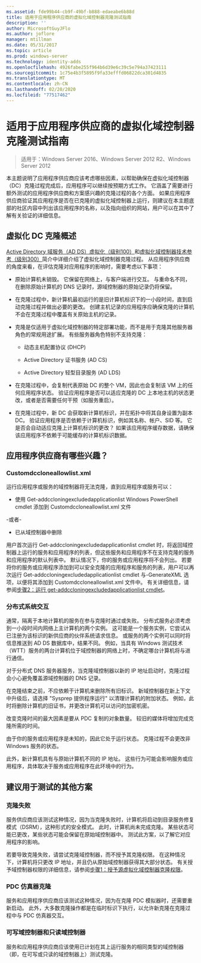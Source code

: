 ```yaml
---
ms.assetid: fde99b44-cb9f-49bf-b888-edaeabe6b88d
title: 适用于应用程序供应商的虚拟化域控制器克隆测试指南
description: ''
author: MicrosoftGuyJFlo
ms.author: joflore
manager: mtillman
ms.date: 05/31/2017
ms.topic: article
ms.prod: windows-server
ms.technology: identity-adds
ms.openlocfilehash: 4926fabe255f964b6d39e6c39c5e794a37423111
ms.sourcegitcommit: 1c75e4b3f5895f9fa33efffd06822dca301d4835
ms.translationtype: MT
ms.contentlocale: zh-CN
ms.lasthandoff: 02/20/2020
ms.locfileid: "77517462"
---
```

# <a name="virtualized-domain-controller-cloning-test-guidance-for-application-vendors"></a>适用于应用程序供应商的虚拟化域控制器克隆测试指南

>适用于：Windows Server 2016、Windows Server 2012 R2、Windows Server 2012

本主题说明了应用程序供应商应该考虑哪些因素，以帮助确保在虚拟化域控制器（DC）克隆过程完成后，应用程序可以继续按预期方式工作。 它涵盖了需要进行额外测试的应用程序供应商和方案感兴趣的克隆过程的各个方面。 如果应用程序供应商验证其应用程序是否在已克隆的虚拟化域控制器上运行，则建议在本主题底部的社区内容中列出该应用程序的名称，以及指向组织的网站，用户可以在其中了解有关验证的详细信息。

## <a name="overview-of-virtualized-dc-cloning"></a>虚拟化 DC 克隆概述
[Active Directory 域服务（AD DS）虚拟化（级别100）](https://docs.microsoft.com/windows-server/identity/ad-ds/introduction-to-active-directory-domain-services-ad-ds-virtualization-level-100)和[虚拟化域控制器技术参考（级别300）](https://docs.microsoft.com/windows-server/identity/ad-ds/deploy/virtual-dc/virtualized-domain-controller-technical-reference--level-300-)简介中详细介绍了虚拟化域控制器克隆过程。 从应用程序供应商的角度来看，在评估克隆对应用程序的影响时，需要考虑以下事项：

-   原始计算机未销毁。 它保留在网络上，与客户端进行交互。 与重命名不同，在删除原始计算机的 DNS 记录时，源域控制器的原始记录仍将保留。

-   在克隆过程中，新计算机最初运行的是旧计算机标识下的一小段时间，直到启动克隆过程并做出必要的更改。 创建主机记录的应用程序应确保克隆的计算机不会在克隆过程中覆盖有关原始主机的记录。

-   克隆是仅适用于虚拟化域控制器的特定部署功能，而不是用于克隆其他服务器角色的常规用途扩展。 有些服务器角色特别不支持克隆：

    -   动态主机配置协议 (DHCP)

    -   Active Directory 证书服务 (AD CS)

    -   Active Directory 轻型目录服务 (AD LDS)

-   在克隆过程中，会复制代表原始 DC 的整个 VM，因此也会复制该 VM 上的任何应用程序状态。 验证应用程序是否可以适应克隆的 DC 上本地主机的状态更改，或者是否需要任何干预（如服务重启）。

-   在克隆过程中，新 DC 会获取新计算机标识，并在拓扑中将其自身设置为副本 DC。 验证应用程序是否依赖于计算机标识，例如其名称、帐户、SID 等。 它是否会自动适应克隆上计算机标识的更改？ 如果该应用程序缓存数据，请确保该应用程序不依赖于可能缓存的计算机标识数据。

## <a name="what-is-interesting-for-application-vendors"></a>应用程序供应商有哪些兴趣？

### <a name="customdccloneallowlistxml"></a>Customdccloneallowlist.xml
运行应用程序或服务的域控制器将无法克隆，直到应用程序或服务可以：

-   使用 Get-addccloningexcludedapplicationlist Windows PowerShell cmdlet 添加到 Customdccloneallowlist.xml 文件

-或者-

-   已从域控制器中删除

用户首次运行 Get-addccloningexcludedapplicationlist cmdlet 时，将返回域控制器上运行的服务和应用程序的列表，但这些服务和应用程序不在支持克隆的服务和应用程序的默认列表中。 默认情况下，你的服务或应用程序将不会列出。 若要将你的服务或应用程序添加到可以安全克隆的应用程序和服务的列表，用户可以再次运行 Get-addccloningexcludedapplicationlist cmdlet 与-GenerateXML 选项，以便将其添加到 Customdccloneallowlist.xml 文件中。 有关详细信息，请参阅[步骤2：运行 get-addccloningexcludedapplicationlist cmdlet](https://docs.microsoft.com/powershell/module/addsadministration/get-addccloningexcludedapplicationlist)。

### <a name="distributed-system-interactions"></a>分布式系统交互
通常，隔离于本地计算机的服务在参与克隆时通过或失败。 分布式服务必须考虑到一小段时间内网络上主计算机的两个实例。 这可能是一个服务实例，它尝试从已注册为该标识的新供应商的伙伴系统请求信息。 或服务的两个实例可以同时将信息推送到 AD DS 数据库中，结果不同。 例如，当具有 Windows 测试技术（WTT）服务的两台计算机位于域控制器的网络上时，不确定哪台计算机将与进行通信。

对于分布式 DNS 服务器服务，当克隆域控制器以新的 IP 地址启动时，克隆过程会小心避免覆盖源域控制器的 DNS 记录。

在克隆结束之前，不应依赖于计算机来删除所有旧标识。 新域控制器在新上下文中升级后，请选择 "Sysprep 提供程序运行" 以清理计算机的附加状态。 例如，此时将删除计算机的旧证书，并更改计算机可以访问的加密机密。

改变克隆时间的最大因素是要从 PDC 复制的对象数量。 较旧的媒体将增加完成克隆所需的时间。

由于你的服务或应用程序是未知的，因此它处于运行状态。 克隆过程不会更改非 Windows 服务的状态。

此外，新计算机具有与原始计算机不同的 IP 地址。 这些行为可能会影响服务或应用程序，具体取决于服务或应用程序在此环境中的行为。

## <a name="additional-scenarios-suggested-for-testing"></a>建议用于测试的其他方案

### <a name="cloning-failure"></a>克隆失败
服务供应商应该测试这种情况，因为当克隆失败时，计算机将启动到目录服务修复模式（DSRM），这种形式的安全模式。 此时，计算机尚未完成克隆。 某些状态可能已更改，某些状态可能会保留在原始域控制器中。 测试此方案，以了解它对应用程序的影响。

若要导致克隆失败，请尝试克隆域控制器，而不授予其克隆权限。 在这种情况下，计算机将只更改 IP 地址，并且仍从原始域控制器获得其大部分状态。 有关授予域控制器权限的详细信息，请参阅[步骤1：授予源虚拟化域控制器克隆权限](https://docs.microsoft.com/windows-server/identity/ad-ds/get-started/virtual-dc/virtualized-domain-controller-deployment-and-configuration)。

### <a name="pdc-emulator-cloning"></a>PDC 仿真器克隆
服务和应用程序供应商应该测试这种情况，因为在克隆 PDC 模拟器时，还需要重新启动。 此外，大多数克隆操作都是在临时标识下执行，以允许新克隆在克隆过程中与 PDC 仿真器交互。

### <a name="writable-versus-read-only-domain-controllers"></a>可写域控制器和只读域控制器
服务和应用程序供应商应该使用已计划在其上运行服务的相同类型的域控制器（即，在可写或只读的域控制器上）测试克隆。
